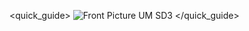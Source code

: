 <quick_guide>
![Front Picture UM SD3](http://static.energysistem.com/images/manuals/42510/55cc4f297d9c5.jpg)
</quick_guide>

